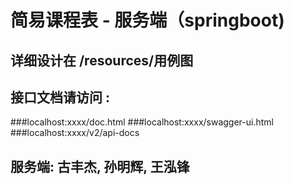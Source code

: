 # 简易课程表 - 服务端（springboot)
## 详细设计在 /resources/用例图
## 接口文档请访问 : 
###localhost:xxxx/doc.html
###localhost:xxxx/swagger-ui.html
###localhost:xxxx/v2/api-docs

## 服务端: 古丰杰, 孙明辉, 王泓锋